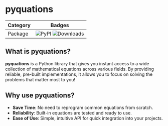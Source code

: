 # pyquations

| Category | Badges                                                                                                    |
| -------- | --------------------------------------------------------------------------------------------------------- |
| Package  | ![PyPI](https://img.shields.io/pypi/v/pyquations) ![Downloads](https://img.shields.io/pypi/dm/pyquations) |

## What is pyquations?

**pyquations** is a Python library that gives you instant access to a wide collection of mathematical equations across various fields. By providing reliable, pre-built implementations, it allows you to focus on solving the problems that matter most to you!

## Why use pyquations?

- **Save Time**: No need to reprogram common equations from scratch.
- **Reliability**: Built-in equations are tested and ready to use.
- **Ease of Use**: Simple, intuitive API for quick integration into your projects.
